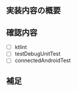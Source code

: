## 実装内容の概要
<!-- このプルリクエストの概要を書いてください --> 

## 確認内容
<!-- 動作確認した内容を書いてください -->
- [ ] ktlint
- [ ] testDebugUnitTest
- [ ]  connectedAndroidTest
## 補足
<!-- 何かあれば -->
